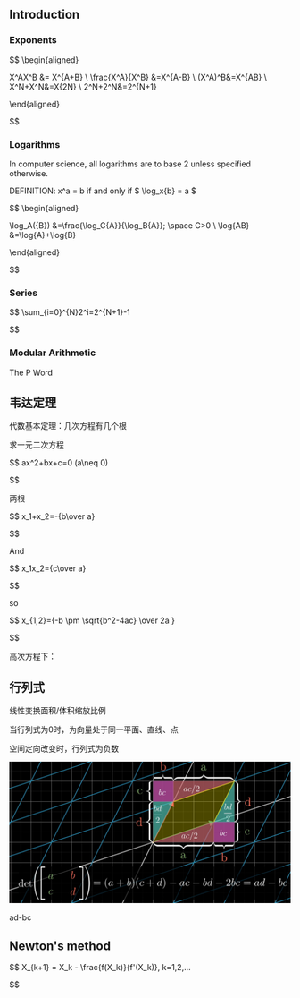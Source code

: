 ## Introduction

### Exponents

$$
\begin{aligned}

X^AX^B  &= X^{A+B} \\
\frac{X^A}{X^B} &=X^{A-B} \\
(X^A)^B&=X^{AB} \\
X^N+X^N&=X{2N} \\
2^N+2^N&=2^{N+1}

\end{aligned}

$$

### Logarithms

In computer science, all logarithms are to base 2 unless specified otherwise.

DEFINITION: x^a = b if and only if $ \log_x{b} = a $

$$
\begin{aligned}

\log_A({B}) &=\frac{\log_C{A}}{\log_B{A}}; \space C>0 \\
\log{AB} &=\log{A}+\log{B}

\end{aligned}

$$

### Series

$$
\sum_{i=0}^{N}2^i=2^{N+1}-1

$$

### Modular Arithmetic

The P Word

## 韦达定理

代数基本定理：几次方程有几个根

求一元二次方程

$$
ax^2+bx+c=0 (a\neq 0)

$$

两根

$$
x_1+x_2=-{b\over a}

$$

And

$$
x_1x_2={c\over a}

$$

so

$$
x_{1,2}={-b \pm \sqrt{b^2-4ac} \over 2a }

$$

高次方程下：

## 行列式

线性变换面积/体积缩放比例

当行列式为0时，为向量处于同一平面、直线、点

空间定向改变时，行列式为负数

![image-20200302130934963](./images/determinant.png)

ad-bc

## Newton's method

$$
X_{k+1} = X_k - \frac{f(X_k)}{f'(X_k)}, k=1,2,...

$$
